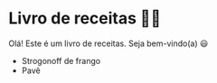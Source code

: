 # Livro de receitas :woman_cook:

Olá! Este é um livro de receitas. Seja bem-vindo(a) :smiley:

- Strogonoff de frango
- Pavê